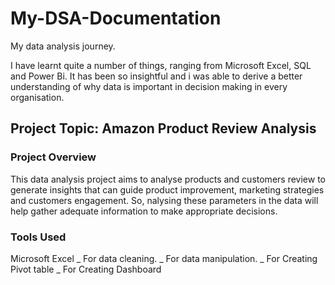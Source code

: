 # My-DSA-Documentation
My data analysis journey.

I have learnt quite a number of things, ranging from Microsoft Excel, SQL and Power Bi. It has been so insightful and i was able to derive a better understanding of why data is important in decision making in every organisation.

## Project Topic: Amazon Product Review Analysis

### Project Overview
This data analysis project aims to analyse products and customers review to generate insights that can guide product improvement, marketing strategies and customers engagement. So, nalysing these parameters in the data will help gather adequate information to make appropriate decisions.

### Tools Used
Microsoft Excel
_ For data cleaning.
_ For data manipulation.
_ For Creating Pivot table
_ For Creating Dashboard
